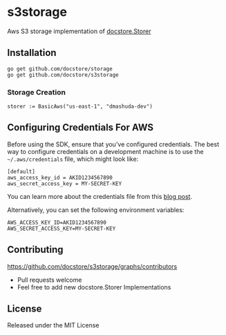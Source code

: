 # s3storage

Aws S3 storage implementation of [docstore.Storer](https://github.com/docstore/storage)


## Installation
```
go get github.com/docstore/storage
go get github.com/docstore/s3storage
```


### Storage Creation
```
storer := BasicAws("us-east-1", "dmashuda-dev")
```


## Configuring Credentials For AWS

Before using the SDK, ensure that you've configured credentials. The best
way to configure credentials on a development machine is to use the
`~/.aws/credentials` file, which might look like:

```
[default]
aws_access_key_id = AKID1234567890
aws_secret_access_key = MY-SECRET-KEY
```

You can learn more about the credentials file from this
[blog post](http://blogs.aws.amazon.com/security/post/Tx3D6U6WSFGOK2H/A-New-and-Standardized-Way-to-Manage-Credentials-in-the-AWS-SDKs).

Alternatively, you can set the following environment variables:

```
AWS_ACCESS_KEY_ID=AKID1234567890
AWS_SECRET_ACCESS_KEY=MY-SECRET-KEY
```

## Contributing
https://github.com/docstore/s3storage/graphs/contributors
 - Pull requests welcome
 - Feel free to add new docstore.Storer Implementations


## License

Released under the MIT License
